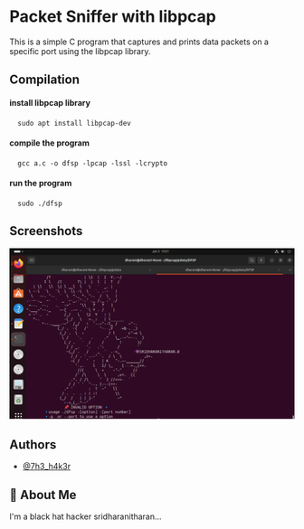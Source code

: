 
# Packet Sniffer with libpcap

This is a simple C program that captures and prints data packets on a specific port using the libpcap library.




## Compilation

#### install libpcap library

```http
  sudo apt install libpcap-dev
```




#### compile the program

```http
  gcc a.c -o dfsp -lpcap -lssl -lcrypto

```
#### run the program

```http
  sudo ./dfsp

```



## Screenshots

![App Screenshot](/image.png)


## Authors

- [@7h3_h4k3r](https://www.instagram.com/7h3_h4k3r/)


## 🚀 About Me
I'm a black hat hacker sridharanitharan...

